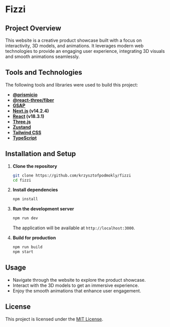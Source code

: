 # Fizzi

## Project Overview

This website is a creative product showcase built with a focus on interactivity, 3D models, and animations. It leverages modern web technologies to provide an engaging user experience, integrating 3D visuals and smooth animations seamlessly.

## Tools and Technologies

The following tools and libraries were used to build this project:

- **[@prismicio](https://prismic.io/)**
- **[@react-three/fiber](https://github.com/pmndrs/react-three-fiber)**
- **[GSAP](https://greensock.com/gsap/)**
- **[Next.js](https://nextjs.org/) (v14.2.4)**
- **[React](https://reactjs.org/) (v18.3.1)**
- **[Three.js](https://threejs.org/)**
- **[Zustand](https://zustand-demo.pmnd.rs/)**
- **[Tailwind CSS](https://tailwindcss.com/)**
- **[TypeScript](https://www.typescriptlang.org/)**

## Installation and Setup

1. **Clone the repository**

   ```bash
   git clone https://github.com/krzysztofpodmokly/fizzi
   cd fizzi
   ```

2. **Install dependencies**

   ```bash
   npm install
   ```

3. **Run the development server**

   ```bash
   npm run dev
   ```

   The application will be available at `http://localhost:3000`.

4. **Build for production**
   ```bash
   npm run build
   npm start
   ```

## Usage

- Navigate through the website to explore the product showcase.
- Interact with the 3D models to get an immersive experience.
- Enjoy the smooth animations that enhance user engagement.

## License

This project is licensed under the [MIT License](LICENSE).
